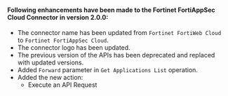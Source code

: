 #### Following enhancements have been made to the Fortinet FortiAppSec Cloud Connector in version 2.0.0:

- The connector name has been updated from `Fortinet FortiWeb Cloud` to `Fortinet FortiAppSec Cloud`.
- The connector logo has been updated.
- The previous version of the APIs has been deprecated and replaced with updated versions.
- Added `Forward` parameter in `Get Applications List` operation.
- Added the new action:
  - Execute an API Request